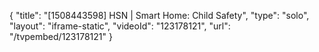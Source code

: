 {
    "title": "[1508443598] HSN | Smart Home: Child Safety",
    "type": "solo",
    "layout": "iframe-static",
    "videoId": "123178121",
    "url": "\/tvpembed\/123178121"
}